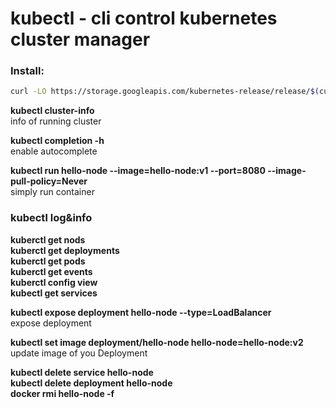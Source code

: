 # kubectl - cli control kubernetes cluster manager

### Install:
```bash
curl -LO https://storage.googleapis.com/kubernetes-release/release/$(curl -s https://storage.googleapis.com/kubernetes-release/release/stable.txt)/bin/linux/amd64/kubectl && sudo chmod +x ./kubectl && sudo sudo mv ./kubectl /usr/local/bin/kubectl

```

**kubectl cluster-info**  
info of running cluster

**kubectl completion -h**  
enable autocomplete

**kubectl run hello-node --image=hello-node:v1 --port=8080 --image-pull-policy=Never**  
simply run container

### kubectl log&info 
**kuberctl get nods**  
**kuberctl get deployments**  
**kuberctl get pods**  
**kuberctl get events**  
**kuberctl config view**  
**kubectl get services**

**kubectl expose deployment hello-node --type=LoadBalancer**  
expose deployment 

**kubectl set image deployment/hello-node hello-node=hello-node:v2**  
update image of you Deployment


**kubectl delete service hello-node**  
**kubectl delete deployment hello-node**  
**docker rmi hello-node -f**  

